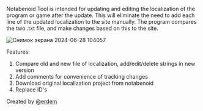 Notabenoid Tool is intended for updating and editing the localization of the program or game after the update. 
This will eliminate the need to add each line of the updated localization to the site manually. 
The program compares the two .txt file, and make changes based on this to the site.

![Снимок экрана 2024-06-28 104057](https://github.com/chromKa/Notabenoid_Tool/assets/19959081/4f343d75-6f21-45f9-80ec-54f8b576df58)


Features:
1. Compare old and new file of localization, add/edit/delete strings in new version
2. Add comments for convenience of tracking changes
3. Download original localization project from notabenoid
4. Replace ID's

Created by [@erdem](https://github.com/erdem1999erdem)
